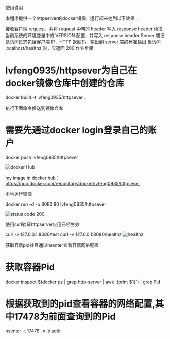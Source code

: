 使用说明

本程序提供一个httpserver的docker镜像，运行起来达到以下效果：

接收客户端 request，并将 request 中带的 header 写入 response header
读取当前系统的环境变量中的 VERSION 配置，并写入 response header Server 端记录访问日志包括客户端 IP，HTTP 返回码，输出到 server 端的标准输出
当访问 localhost/healthz 时，应返回 200
作业步骤




# lvfeng0935/httpsever为自己在docker镜像仓库中创建的仓库
docker build  -t lvfeng0935/httpsever .


执行下面命令推送到镜像仓库

# 需要先通过docker login登录自己的账户
docker push lvfeng0935/httpsever

![docker Hub](https://user-images.githubusercontent.com/110708332/196046168-74b1b4f5-81c6-48d3-a4ed-c519e39e9f3c.png)

my image in docker hub：https://hub.docker.com/repository/docker/lvfeng0935/httpsever

本地运行镜像

docker run -d -p 8080:80 lvfeng0935/httpsever

![status code 200](https://user-images.githubusercontent.com/110708332/196046198-b88da257-2528-4eef-99ae-d48adf0b23de.png)

使用curl验证httpserver应用已经生效

curl -v 127.0.0.1:8080/test
curl -v 127.0.0.1:8080/healthz
![healthz](https://user-images.githubusercontent.com/110708332/196046211-e26bb8bd-f054-496f-9e5a-41c6909e906d.png)


获取容器pid并且通过nsenter查看容器网络配置

# 获取容器Pid
docker inspect $(docker ps | grep http-server | awk '{print $1}') | grep Pid
# 根据获取到的pid查看容器的网络配置,其中17478为前面查询到的Pid
nsenter -t 17478 -n ip addr


